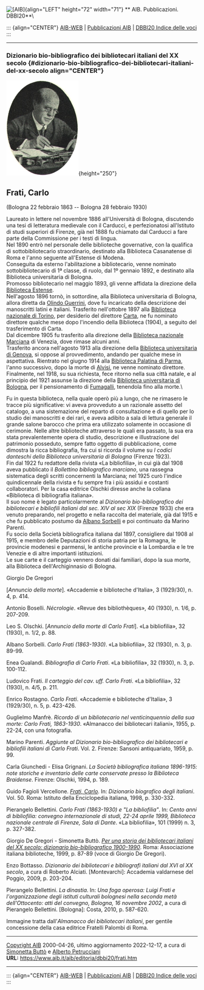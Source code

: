 ![\[AIB\]](/aib/wi/aibv72.gif){align="LEFT" height="72" width="71"}
** AIB. Pubblicazioni. DBBI20**\

::: {align="CENTER"}
[AIB-WEB](/) \| [Pubblicazioni AIB](/pubblicazioni/) \| [DBBI20 Indice
delle voci](dbbi20.htm)
:::

------------------------------------------------------------------------

### Dizionario bio-bibliografico dei bibliotecari italiani del XX secolo {#dizionario-bio-bibliografico-dei-bibliotecari-italiani-del-xx-secolo align="CENTER"}

![\[Ritratto\]](frati.jpg){height="250"}

## Frati, Carlo

(Bologna 22 febbraio 1863 -- Bologna 28 febbraio 1930)

Laureato in lettere nel novembre 1886 all\'Università di Bologna,
discutendo una tesi di letteratura medievale con il Carducci, e
perfezionatosi all\'Istituto di studi superiori di Firenze, già nel 1888
fu chiamato dal Carducci a fare parte della Commissione per i testi di
lingua.\
Nel 1890 entrò nel personale delle biblioteche governative, con la
qualifica di sottobibliotecario straordinario, destinato alla Biblioteca
Casanatense di Roma e l\'anno seguente all\'Estense di Modena.\
Conseguita da esterno l\'abilitazione a bibliotecario, venne nominato
sottobibliotecario di 1ª classe, di ruolo, dal 1º gennaio 1892, e
destinato alla Biblioteca universitaria di Bologna.\
Promosso bibliotecario nel maggio 1893, gli venne affidata la direzione
della [Biblioteca Estense](/aib/stor/teche/mo-est.htm).\
Nell\'agosto 1896 tornò, in sottordine, alla Biblioteca universitaria di
Bologna, allora diretta da [Olindo Guerrini](guerrini.htm), dove fu
incaricato della descrizione dei manoscritti latini e italiani.
Trasferito nell\'ottobre 1897 alla [Biblioteca nazionale di
Torino](/aib/stor/teche/to-naz.htm), per desiderio del direttore
[Carta](carta.htm), ne fu nominato direttore qualche mese dopo
l\'incendio della Biblioteca (1904), a seguito del trasferimento di
Carta.\
Dal dicembre 1905 fu trasferito alla direzione della [Biblioteca
nazionale Marciana](/aib/stor/teche/ve-mar.htm) di Venezia, dove rimase
alcuni anni.\
Trasferito ancora nell\'agosto 1913 alla direzione della [Biblioteca
universitaria di Genova](/aib/stor/teche/ge-uni.htm), si oppose al
provvedimento, andando per qualche mese in aspettativa. Rientrato nel
giugno 1914 alla [Biblioteca Palatina di
Parma](/aib/stor/teche/pr-pal.htm), l\'anno successivo, dopo la morte di
[Alvisi](alvisi.htm), ne venne nominato direttore.\
Finalmente, nel 1918, su sua richiesta, fece ritorno nella sua città
natale, e al principio del 1921 assunse la direzione della [Biblioteca
universitaria di Bologna](/aib/stor/teche/bo-uni.htm), per il
pensionamento di [Fumagalli](fumagalli.htm), tenendola fino alla morte.\

Fu in questa biblioteca, nella quale operò più a lungo, che ne rimasero
le tracce più significative: vi aveva provveduto a un razionale assetto
del catalogo, a una sistemazione del reparto di consultazione e di
quello per lo studio dei manoscritti e dei rari, e aveva adibito a sala
di lettura generale il grande salone barocco che prima era utilizzato
solamente in occasione di cerimonie. Nelle altre biblioteche attraverso
le quali era passato, la sua era stata prevalentemente opera di studio,
descrizione e illustrazione del patrimonio posseduto, sempre fatto
oggetto di pubblicazione, come dimostra la ricca bibliografia, fra cui
si ricorda il volume su *I codici danteschi della Biblioteca
universitaria di Bologna* (Firenze 1923).\
Fin dal 1922 fu redattore della rivista «La bibliofilia», in cui già dal
1908 aveva pubblicato il *Bollettino bibliografico marciano*, una
rassegna sistematica degli scritti concernenti la Marciana; nel 1925
curò l\'indice quindicennale della rivista e fu sempre fra i più assidui
e costanti collaboratori. Per la casa editrice Olschki diresse anche la
collana «Biblioteca di bibliografia italiana».\
Il suo nome è legato particolarmente al *Dizionario bio-bibliografico
dei bibliotecari e bibliofili italiani dal sec. XIV al sec XIX* (Firenze
1933) che era venuto preparando, nel progetto e nella raccolta del
materiale, già dal 1915 e che fu pubblicato postumo da [Albano
Sorbelli](sorbelli.htm) e poi continuato da Marino Parenti.\
Fu socio della Società bibliografica italiana dal 1897, consigliere dal
1908 al 1915, e membro delle Deputazioni di storia patria per la
Romagna, le provincie modenesi e parmensi, le antiche provincie e la
Lombardia e le tre Venezie e di altre importanti istituzioni.\
Le sue carte e il carteggio vennero donati dai familiari, dopo la sua
morte, alla Biblioteca dell\'Archiginnasio di Bologna.

Giorgio De Gregori

\[*Annuncio della morte*\]. «Accademie e biblioteche d\'Italia», 3
(1929/30), n. 4, p. 414.

Antonio Boselli. *Nécrologie*. «Revue des bibliothèques», 40 (1930), n.
1/6, p. 207-209.

Leo S. Olschki. \[*Annuncio della morte di Carlo Frati*\]. «La
bibliofilia», 32 (1930), n. 1/2, p. 88.

Albano Sorbelli. *Carlo Frati (1863-1930)*. «La bibliofilia», 32 (1930),
n. 3, p. 89-99.

Enea Gualandi. *Bibliografia di Carlo Frati*. «La bibliofilia», 32
(1930), n. 3, p. 100-112.

Ludovico Frati. *Il carteggio del cav. uff. Carlo Frati*. «La
bibliofilia», 32 (1930), n. 4/5, p. 211.

Enrico Rostagno. *Carlo Frati*. «Accademie e biblioteche d\'Italia», 3
(1929/30), n. 5, p. 423-426.

Guglielmo Manfrè. *Ricordo di un bibliotecario nel venticinquennio della
sua morte: Carlo Frati, 1863-1930*. «Almanacco dei bibliotecari
italiani», 1955, p. 22-24, con una fotografia.

Marino Parenti. *Aggiunte al Dizionario bio-bibliografico dei
bibliotecari e bibliofili italiani di Carlo Frati*. Vol. 2. Firenze:
Sansoni antiquariato, 1959, p. 99.

Carla Giunchedi - Elisa Grignani. *La Società bibliografica italiana
1896-1915: note storiche e inventario delle carte conservate presso la
Biblioteca Braidense*. Firenze: Olschki, 1994, p. 189.

Guido Fagioli Vercellone. *[Frati,
Carlo](http://www.treccani.it/enciclopedia/carlo-frati_%28Dizionario-Biografico%29/)*.
In: *Dizionario biografico degli italiani*. Vol. 50. Roma: Istituto
della Enciclopedia italiana, 1998, p. 330-332.

Pierangelo Bellettini. *Carlo Frati (1863-1930) e \"La bibliofilia\"*.
In: *Cento anni di bibliofilia: convegno internazionale di studi, 22-24
aprile 1999, Biblioteca nazionale centrale di Firenze, Sala di Dante*.
«La bibliofilia», 101 (1999) n. 3, p. 327-382.

Giorgio De Gregori - Simonetta Buttò. [*Per una storia dei bibliotecari
italiani del XX secolo: dizionario bio-bibliografico
1900-1990*](/aib/editoria/pub065.htm). Roma: Associazione italiana
biblioteche, 1999, p. 87-89 (voce di Giorgio De Gregori).

Enzo Bottasso. *Dizionario dei bibliotecari e bibliografi italiani dal
XVI al XX secolo*, a cura di Roberto Alciati. \[Montevarchi\]: Accademia
valdarnese del Poggio, 2009, p. 203-204.

Pierangelo Bellettini. *La dinastia*. In: *Una foga operosa: Luigi Frati
e l\'organizzazione degli istituti culturali bolognesi nella seconda
metà dell\'Ottocento: atti del convegno, Bologna, 16 novembre 2002*, a
cura di Pierangelo Bellettini. \[Bologna\]: Costa, 2010, p. 587-620.

Immagine tratta dall\'*Almanacco dei bibliotecari italiani*, per gentile
concessione della casa editrice Fratelli Palombi di Roma.

------------------------------------------------------------------------

[Copyright AIB](/su-questo-sito/dichiarazione-di-copyright-aib-web/)
2000-04-26, ultimo aggiornamento 2022-12-17, a cura di [Simonetta
Buttò](/aib/redazione3.htm) e [Alberto
Petrucciani](/su-questo-sito/redazione-aib-web/)\
**URL:** https://www.aib.it/aib/editoria/dbbi20/frati.htm

------------------------------------------------------------------------

::: {align="CENTER"}
[AIB-WEB](/) \| [Pubblicazioni AIB](/pubblicazioni/) \| [DBBI20 Indice
delle voci](dbbi20.htm)
:::
